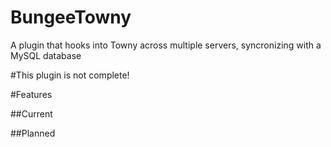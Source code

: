# BungeeTowny
A plugin that hooks into Towny across multiple servers, syncronizing with a MySQL database

#This plugin is not complete!

#Features

##Current

##Planned
